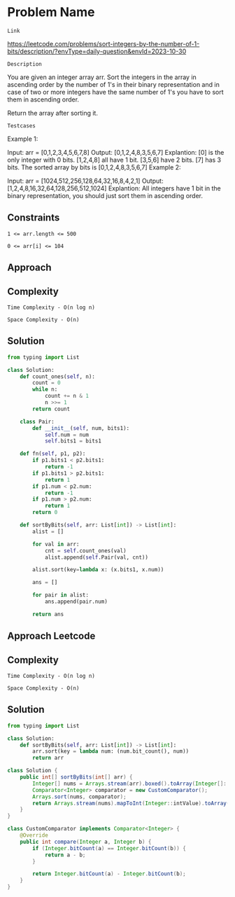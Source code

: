 # Problem Name

`Link`

https://leetcode.com/problems/sort-integers-by-the-number-of-1-bits/description/?envType=daily-question&envId=2023-10-30

`Description`

You are given an integer array arr. Sort the integers in the array in ascending order by the number of 1's in their binary representation and in case of two or more integers have the same number of 1's you have to sort them in ascending order.

Return the array after sorting it.

`Testcases`

Example 1:

Input: arr = [0,1,2,3,4,5,6,7,8]
Output: [0,1,2,4,8,3,5,6,7]
Explantion: [0] is the only integer with 0 bits.
[1,2,4,8] all have 1 bit.
[3,5,6] have 2 bits.
[7] has 3 bits.
The sorted array by bits is [0,1,2,4,8,3,5,6,7]
Example 2:

Input: arr = [1024,512,256,128,64,32,16,8,4,2,1]
Output: [1,2,4,8,16,32,64,128,256,512,1024]
Explantion: All integers have 1 bit in the binary representation, you should just sort them in ascending order.

## Constraints

`1 <= arr.length <= 500`

`0 <= arr[i] <= 104`

## Approach

## Complexity

`Time Complexity - O(n log n)`

`Space Complexity - O(n)`

## Solution

```python
from typing import List

class Solution:
    def count_ones(self, n):
        count = 0
        while n:
            count += n & 1
            n >>= 1
        return count

    class Pair:
        def __init__(self, num, bits1):
            self.num = num
            self.bits1 = bits1

    def fn(self, p1, p2):
        if p1.bits1 < p2.bits1:
            return -1
        if p1.bits1 > p2.bits1:
            return 1
        if p1.num < p2.num:
            return -1
        if p1.num > p2.num:
            return 1
        return 0

    def sortByBits(self, arr: List[int]) -> List[int]:
        alist = []

        for val in arr:
            cnt = self.count_ones(val)
            alist.append(self.Pair(val, cnt))

        alist.sort(key=lambda x: (x.bits1, x.num))

        ans = []

        for pair in alist:
            ans.append(pair.num)

        return ans


```

## Approach Leetcode

## Complexity

`Time Complexity - O(n log n)`

`Space Complexity - O(n)`

## Solution

```python
from typing import List

class Solution:
    def sortByBits(self, arr: List[int]) -> List[int]:
        arr.sort(key = lambda num: (num.bit_count(), num))
        return arr

```

```java
class Solution {
    public int[] sortByBits(int[] arr) {
        Integer[] nums = Arrays.stream(arr).boxed().toArray(Integer[]::new);
        Comparator<Integer> comparator = new CustomComparator();
        Arrays.sort(nums, comparator);
        return Arrays.stream(nums).mapToInt(Integer::intValue).toArray();
    }
}

class CustomComparator implements Comparator<Integer> {
    @Override
    public int compare(Integer a, Integer b) {
        if (Integer.bitCount(a) == Integer.bitCount(b)) {
            return a - b;
        }

        return Integer.bitCount(a) - Integer.bitCount(b);
    }
}
```
